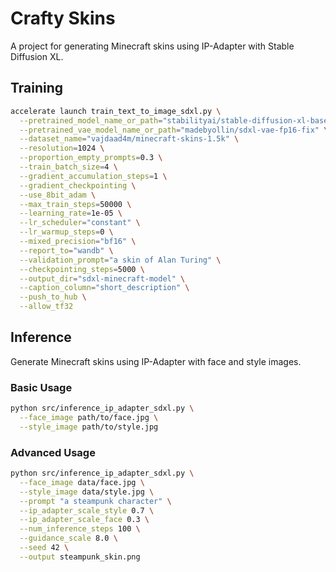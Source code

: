 # Crafty Skins

A project for generating Minecraft skins using IP-Adapter with Stable Diffusion XL.

## Training

```bash
accelerate launch train_text_to_image_sdxl.py \
  --pretrained_model_name_or_path="stabilityai/stable-diffusion-xl-base-1.0" \
  --pretrained_vae_model_name_or_path="madebyollin/sdxl-vae-fp16-fix" \
  --dataset_name="vajdaad4m/minecraft-skins-1.5k" \
  --resolution=1024 \
  --proportion_empty_prompts=0.3 \
  --train_batch_size=4 \
  --gradient_accumulation_steps=1 \
  --gradient_checkpointing \
  --use_8bit_adam \
  --max_train_steps=50000 \
  --learning_rate=1e-05 \
  --lr_scheduler="constant" \
  --lr_warmup_steps=0 \
  --mixed_precision="bf16" \
  --report_to="wandb" \
  --validation_prompt="a skin of Alan Turing" \
  --checkpointing_steps=5000 \
  --output_dir="sdxl-minecraft-model" \
  --caption_column="short_description" \
  --push_to_hub \
  --allow_tf32
```

## Inference

Generate Minecraft skins using IP-Adapter with face and style images.

### Basic Usage

```bash
python src/inference_ip_adapter_sdxl.py \
  --face_image path/to/face.jpg \
  --style_image path/to/style.jpg
```

### Advanced Usage

```bash
python src/inference_ip_adapter_sdxl.py \
  --face_image data/face.jpg \
  --style_image data/style.jpg \
  --prompt "a steampunk character" \
  --ip_adapter_scale_style 0.7 \
  --ip_adapter_scale_face 0.3 \
  --num_inference_steps 100 \
  --guidance_scale 8.0 \
  --seed 42 \
  --output steampunk_skin.png
```